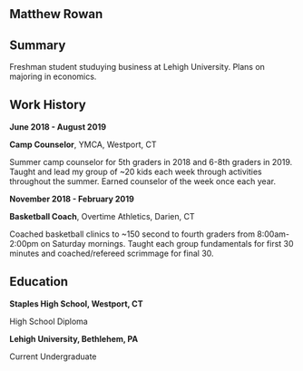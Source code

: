 # 
## Matthew Rowan

## Summary

Freshman student studuying business at Lehigh University. Plans on majoring in economics.

## Work History

**June 2018 - August 2019**

**Camp Counselor**,
YMCA,
Westport, CT

Summer camp counselor for 5th graders in 2018 and 6-8th graders in 2019. Taught and lead my group of ~20 kids each week through activities throughout the summer. Earned counselor of the week once each year.

**November 2018 - February 2019**

**Basketball Coach**,
Overtime Athletics,
Darien, CT

Coached basketball clinics to ~150 second to fourth graders from 8:00am-2:00pm on Saturday mornings. Taught each group fundamentals for first 30 minutes and coached/refereed scrimmage for final 30.

## Education

**Staples High School, Westport, CT**

High School Diploma

**Lehigh University, Bethlehem, PA**

Current Undergraduate